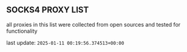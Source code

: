 ## SOCKS4 PROXY LIST

all proxies in this list were collected from open sources and tested for functionality

last update: `2025-01-11 00:19:56.374513+00:00`